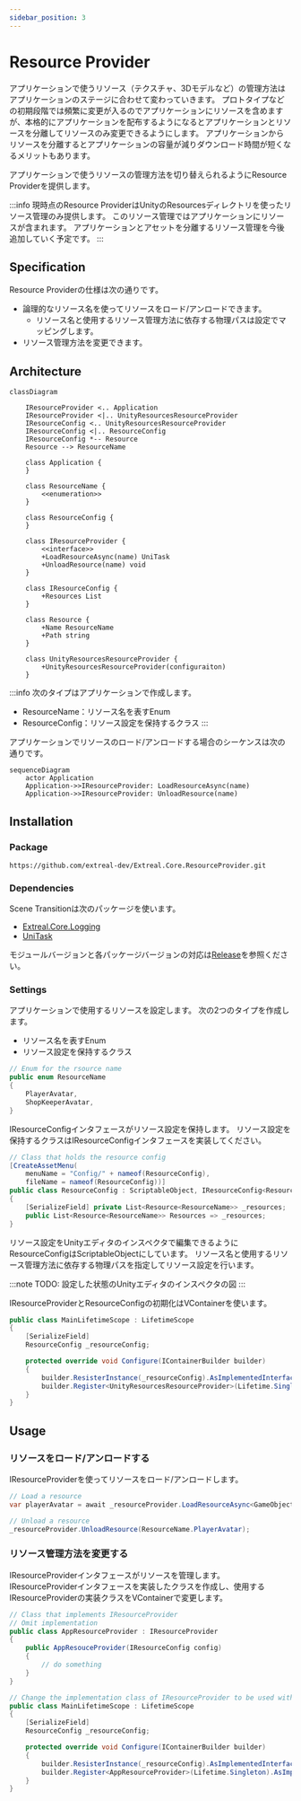 ```yaml
---
sidebar_position: 3
---
```


# Resource Provider

アプリケーションで使うリソース（テクスチャ、3Dモデルなど）の管理方法はアプリケーションのステージに合わせて変わっていきます。
プロトタイプなどの初期段階では頻繁に変更が入るのでアプリケーションにリソースを含めますが、本格的にアプリケーションを配布するようになるとアプリケーションとリソースを分離してリソースのみ変更できるようにします。
アプリケーションからリソースを分離するとアプリケーションの容量が減りダウンロード時間が短くなるメリットもあります。

アプリケーションで使うリソースの管理方法を切り替えられるようにResource Providerを提供します。

:::info
現時点のResource ProviderはUnityのResourcesディレクトリを使ったリソース管理のみ提供します。
このリソース管理ではアプリケーションにリソースが含まれます。
アプリケーションとアセットを分離するリソース管理を今後追加していく予定です。
:::

## Specification

Resource Providerの仕様は次の通りです。

- 論理的なリソース名を使ってリソースをロード/アンロードできます。
  - リソース名と使用するリソース管理方法に依存する物理パスは設定でマッピングします。
- リソース管理方法を変更できます。

## Architecture

```mermaid
classDiagram

    IResourceProvider <.. Application
    IResourceProvider <|.. UnityResourcesResourceProvider
    IResourceConfig <.. UnityResourcesResourceProvider
    IResourceConfig <|.. ResourceConfig
    IResourceConfig *-- Resource
    Resource --> ResourceName

    class Application {
    }

    class ResourceName {
        <<enumeration>>
    }

    class ResourceConfig {
    }

    class IResourceProvider {
        <<interface>>
        +LoadResourceAsync(name) UniTask
        +UnloadResource(name) void
    }

    class IResourceConfig {
        +Resources List        
    }

    class Resource {
        +Name ResourceName
        +Path string
    }

    class UnityResourcesResourceProvider {
        +UnityResourcesResourceProvider(configuraiton)
    }
```

:::info
次のタイプはアプリケーションで作成します。
- ResourceName：リソース名を表すEnum
- ResourceConfig：リソース設定を保持するクラス
:::

アプリケーションでリソースのロード/アンロードする場合のシーケンスは次の通りです。

```mermaid
sequenceDiagram
    actor Application
    Application->>IResourceProvider: LoadResourceAsync(name)
    Application->>IResourceProvider: UnloadResource(name)
```

## Installation

### Package

```
https://github.com/extreal-dev/Extreal.Core.ResourceProvider.git
```

### Dependencies

Scene Transitionは次のパッケージを使います。

- [Extreal.Core.Logging](/core/logging)
- [UniTask](https://github.com/Cysharp/UniTask)

モジュールバージョンと各パッケージバージョンの対応は[Release](/category/release)を参照ください。

### Settings

アプリケーションで使用するリソースを設定します。
次の2つのタイプを作成します。

- リソース名を表すEnum
- リソース設定を保持するクラス

```csharp
// Enum for the rsource name
public enum ResourceName
{
    PlayerAvatar,
    ShopKeeperAvatar,
}
```

IResourceConfigインタフェースがリソース設定を保持します。
リソース設定を保持するクラスはIResourceConfigインタフェースを実装してください。

```csharp
// Class that holds the resource config
[CreateAssetMenu(
    menuName = "Config/" + nameof(ResourceConfig),
    fileName = nameof(ResourceConfig))]
public class ResourceConfig : ScriptableObject, IResourceConfig<ResourceName>
{
    [SerializeField] private List<Resource<ResourceName>> _resources;
    public List<Resource<ResourceName>> Resources => _resources;
}
```

リソース設定をUnityエディタのインスペクタで編集できるようにResourceConfigはScriptableObjectにしています。
リソース名と使用するリソース管理方法に依存する物理パスを指定してリソース設定を行います。

:::note
TODO: 設定した状態のUnityエディタのインスペクタの図
:::

IResourceProviderとResourceConfigの初期化はVContainerを使います。

```csharp
public class MainLifetimeScope : LifetimeScope
{
    [SerializeField]
    ResourceConfig _resourceConfig;

    protected override void Configure(IContainerBuilder builder)
    {
        builder.ResisterInstance(_resourceConfig).AsImplementedInterfaces();
        builder.Register<UnityResourcesResourceProvider>(Lifetime.Singleton).AsImplementedInterfaces();
    }
}
```

## Usage

### リソースをロード/アンロードする

IResourceProviderを使ってリソースをロード/アンロードします。

```csharp
// Load a resource
var playerAvatar = await _resourceProvider.LoadResourceAsync<GameObject>(ResourceName.PlayerAvatar);

// Unload a resource
_resourceProvider.UnloadResource(ResourceName.PlayerAvatar);
```

### リソース管理方法を変更する

IResourceProviderインタフェースがリソースを管理します。
IResourceProviderインタフェースを実装したクラスを作成し、使用するIResourceProviderの実装クラスをVContainerで変更します。

```csharp
// Class that implements IResourceProvider
// Omit implementation
public class AppResourceProvider : IResourceProvider
{
    public AppResouceProvider(IResourceConfig config)
    {
        // do something
    }
}
```

```csharp
// Change the implementation class of IResourceProvider to be used with VContainer
public class MainLifetimeScope : LifetimeScope
{
    [SerializeField]
    ResourceConfig _resourceConfig;

    protected override void Configure(IContainerBuilder builder)
    {
        builder.ResisterInstance(_resourceConfig).AsImplementedInterfaces();
        builder.Register<AppResourceProvider>(Lifetime.Singleton).AsImplementedInterfaces();
    }
}
```